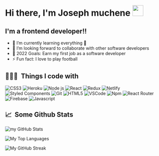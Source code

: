 # Hi there, I'm Joseph muchene   <img src="https://cdn.jsdelivr.net/gh/Th3Wall/assets-cdn/PersonalGithubReadme/HandGreet.gif" width="35" />


## I'm a frontend developer!!

- 🌱 I’m currently learning everything 🤣
- 👯 I’m looking forward to collaborate with other software developers
- 🥅 2022 Goals: Earn my first job as a software developer
- ⚡ Fun fact: I love to play football

<h2>👨🏻‍💻 &nbsp;Things I code with</h2>
<p>
  <img alt="CSS3" src="https://img.shields.io/badge/-CSS3-1572B6?style=flat-square&logo=css3&logoColor=white" />
  <img alt="Heroku" src="https://img.shields.io/badge/Heroku-430098?style=flat-square&logo=heroku&logoColor=white" />
  <img alt="Node js" src="https://img.shields.io/badge/Node.js-43853D?style=flat-squaree&logo=node.js&logoColor=white" />
  <img alt="React" src="https://img.shields.io/badge/-React-45b8d8?style=flat-square&logo=react&logoColor=white" />
  <img alt="Redux" src="https://img.shields.io/badge/-Redux-764ABC?style=flat-square&logo=redux&logoColor=white" />
  <img alt="Netlify" src="https://img.shields.io/badge/-Netlify-00C7B7?style=flat-square&logo=netlify&logoColor=white" />
  <img alt="Styled Components" src="https://img.shields.io/badge/-Styled_Components-db7092?style=flat-square&logo=styled-components&logoColor=white" />
  <img alt="Git" src="https://img.shields.io/badge/-Git-F05032?style=flat-square&logo=git&logoColor=white" />
  <img alt="HTML5" src="https://img.shields.io/badge/-HTML5-E34F26?style=flat-square&logo=html5&logoColor=white" />
  <img alt="VSCode" src="https://img.shields.io/badge/-Visual_Studio_Code-0078D4?style=flat-square&logo=visual%20studio%20code&logoColor=white" />
  <img alt="Npm" src="https://img.shields.io/badge/-NPM-CB3837?style=flat-square&logo=npm&logoColor=white" />
  <img alt="React Router" src="https://img.shields.io/badge/-React_Router-CA4245?style=flat-square&logo=react-router&logoColor=white" />
  <img alt="Firebase" src="https://img.shields.io/badge/-Firebase-ffca28?style=flat-square&logo=firebase&logoColor=black" />
  <img alt="Javascript" src="https://img.shields.io/badge/-JavaScript-F7DF1E?style=flat-square&logo=javascript&logoColor=black" />
</p>


<h2>📈 &nbsp;Some Github Stats</h2>
<span align="left">

![my GitHub Stats](https://github-readme-stats.vercel.app/api?username=joseph-muchene&show_icons=true&hide_border=true&bg_color=3D3D3D&title_color=00E6FE&icon_color=00E6FE&text_color=FFFFFF)
</span>

<span align="left" >
   

   ![My Top Languages](https://github-readme-stats.vercel.app/api/top-langs?username=joseph-muchene&show_icons=true&hide_border=true&bg_color=3D3D3D&title_color=00E6FE&text_color=FFFFFF&locale=en&layout=compact)
</span>


<span align="left" >

![My GitHub Streak](http://github-readme-streak-stats.herokuapp.com?user=joseph-muchene&hide_border=true&theme=dark&background=3D3D3D&stroke=00E6FE)
</span>

